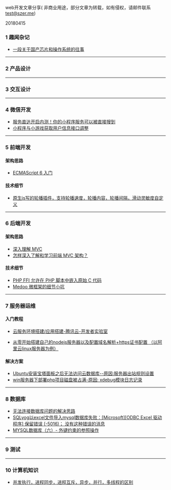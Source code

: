 web开发文章分享( 非商业用途，部分文章为转载，如有侵权，请邮件联系 test@szer.me)

20180415

### 1 趣闻杂记
- [一段关于国产芯片和操作系统的往事](https://mp.weixin.qq.com/s/w63uRu-yT12Pmt9GYiNDvQ)

---------
### 2 产品设计

----------  
### 3 交互设计


----------  
### 4 微信开发
- [服务直达开启内测！你的小程序服务可以被直接搜到](https://mp.weixin.qq.com/s/UPF-I8BhAUCIjk0K91_x8Q) 
- [小程序与小游戏获取用户信息接口调整](https://mp.weixin.qq.com/cgi-bin/announce?action=getannouncement&announce_id=11524128456FDRhq&version=6206021b&lang=zh_CN&ascene=1&devicetype=Windows+10&winzoom=1)

----------  
### 5 前端开发

#### 架构思路
- [ECMAScript 6 入门](http://es6.ruanyifeng.com/#README)

#### 技术细节
- [原生js写的轮播插件，支持轮播速度，轮播内容，轮播间隔，滑动灵敏度自定义](https://github.com/jgchenu/slide.js)

----------  
### 6 后端开发

#### 架构思路
- [深入理解 MVC](https://zhuanlan.zhihu.com/p/35680070)
- [怎样深入了解和学习前端 MVC 架构？](https://www.zhihu.com/question/20135390)

#### 技术细节
- [PHP FFI 允许在 PHP 脚本中嵌入原始 C 代码](https://mp.weixin.qq.com/s/nBwvmw3vQ67FU3hLCyGudw)
- [Medoo 微框架的细节小坑](https://blog.csdn.net/parrysms/article/details/79198276)


----------  
### 7 服务器运维

#### 入门教程

- [云服务环境搭建/应用搭建-腾讯云-开发者实验室](https://cloud.tencent.com/developer/labs/gallery%20%E2%80%9C%E6%9C%8D%E5%8A%A1%E5%99%A8%E8%BF%90%E7%BB%B4%E6%95%99%E7%A8%8B%E8%A7%86%E9%A2%91%E9%9B%86-%E8%85%BE%E8%AE%AF%E4%BA%91-%E5%BC%80%E5%8F%91%E8%80%85%E5%AE%9E%E9%AA%8C%E5%AE%A4%E2%80%9D)

- [从零开始搭建自己的nodejs服务器以及配置域名解析+https证书配置 （以阿里云linux服务器为例）](https://segmentfault.com/a/1190000014380487)

#### 解决方案
- [ Ubuntu安装宝塔面板之后无法访问云数据库--原因:服务器出站规则设置](https://blog.csdn.net/parrysms/article/details/79606582)
- [ win服务器下部署php项目磁盘被占满-原因: xdebug模块日志记录 ](https://blog.csdn.net/parrysms/article/details/78588376)

----------  
### 8 数据库

- [ 无法连接数据库问题的解决思路](https://blog.csdn.net/parrysms/article/details/79797475)
- [SQLyog以excel文件导入mysql数据库失败：[Microsoft][ODBC Excel 驱动程序] 保留错误 (-5016)； 没有这种错误的消息](https://blog.csdn.net/parrysms/article/details/78592479)
- [MYSQL数据库（六）- 外键约束的参照操作](https://blog.csdn.net/bobo89455100/article/details/72882872)


----------  
### 9 测试


---------
### 10 计算机知识
- [并发执行，进程同步，进程互斥，异步，并行，多线程的区别](https://blog.csdn.net/yjk13703623757/article/details/78029206)
